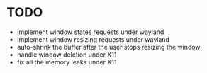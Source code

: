 # TODO
 - implement window states requests under wayland
 - implement window resizing requests under wayland
 - auto-shrink the buffer after the user stops resizing the window
 - handle window deletion under X11
 - fix all the memory leaks under X11
